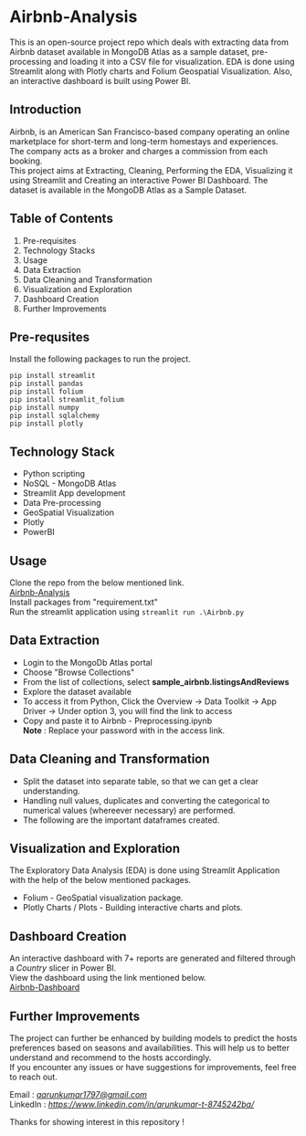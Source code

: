 # Airbnb-Analysis
This is an open-source project repo which deals with extracting data from Airbnb dataset available in MongoDB Atlas as a sample dataset, pre-processing and loading it into a CSV file for visualization. EDA is done using Streamlit along with Plotly charts and Folium Geospatial Visualization. Also, an interactive dashboard is built using Power BI.

## Introduction
Airbnb, is an American San Francisco-based company operating an online marketplace for short-term and long-term homestays and experiences.  
The company acts as a broker and charges a commission from each booking.  
This project aims at Extracting, Cleaning, Performing the EDA, Visualizing it using Streamlit and Creating an interactive Power BI Dashboard. The dataset is available in the MongoDB Atlas as a Sample Dataset.  

## Table of Contents
1. Pre-requisites
2. Technology Stacks 
3. Usage
4. Data Extraction
5. Data Cleaning and Transformation
6. Visualization and Exploration
7. Dashboard Creation
8. Further Improvements  

## Pre-requsites
Install the following packages to run the project. 
```
pip install streamlit
pip install pandas
pip install folium
pip install streamlit_folium
pip install numpy
pip install sqlalchemy
pip install plotly

```

## Technology Stack
- Python scripting 
- NoSQL - MongoDB Atlas
- Streamlit App development
- Data Pre-processing
- GeoSpatial Visualization
- Plotly
- PowerBI  

## Usage
Clone the repo from the below mentioned link.  
[Airbnb-Analysis](https://github.com/Arun-kumarT/airbnb-analysis.git)   
Install packages from "requirement.txt"  
Run the streamlit application using `streamlit run .\Airbnb.py`      

## Data Extraction 
- Login to the MongoDb Atlas portal  
- Choose "Browse Collections"  
- From the list of collections, select **sample_airbnb.listingsAndReviews**  
- Explore the dataset available  
- To access it from Python, Click the Overview -> Data Toolkit -> App Driver -> Under option 3, you will find the link to access  
- Copy and paste it to Airbnb - Preprocessing.ipynb  
**Note** : Replace your password with <password> in the access link.  

## Data Cleaning and Transformation
- Split the dataset into separate table, so that we can get a clear understanding.
- Handling null values, duplicates and converting the categorical to numerical values (whereever necessary) are performed.
- The following are the important dataframes created.

## Visualization and Exploration
The Exploratory Data Analysis (EDA) is done using Streamlit Application with the help of the below mentioned packages.  
- Folium - GeoSpatial visualization package.  
- Plotly Charts / Plots - Building interactive charts and plots.

## Dashboard Creation
An interactive dashboard with 7+ reports are generated and filtered through a *Country* slicer in Power BI.  
View the dashboard using the link mentioned below.  
[Airbnb-Dashboard](https://github.com/)

## Further Improvements  
The project can further be enhanced by building models to predict the hosts preferences based on seasons and availabilities. This will help us to better understand and recommend to the hosts accordingly.  
If you encounter any issues or have suggestions for improvements, feel free to reach out.  
  
Email : *aarunkumar1797@gmail.com*  
LinkedIn : *https://www.linkedin.com/in/arunkumar-t-8745242ba/*
  
Thanks for showing interest in this repository ! 
